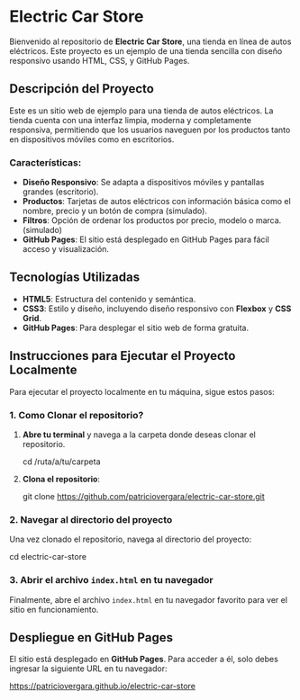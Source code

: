 # Electric Car Store

Bienvenido al repositorio de **Electric Car Store**, una tienda en línea de autos eléctricos. Este proyecto es un ejemplo de una tienda sencilla con diseño responsivo usando HTML, CSS, y GitHub Pages.

## **Descripción del Proyecto**

Este es un sitio web de ejemplo para una tienda de autos eléctricos. La tienda cuenta con una interfaz limpia, moderna y completamente responsiva, permitiendo que los usuarios naveguen por los productos tanto en dispositivos móviles como en escritorios.

### **Características:**
- **Diseño Responsivo**: Se adapta a dispositivos móviles y pantallas grandes (escritorio).
- **Productos**: Tarjetas de autos eléctricos con información básica como el nombre, precio y un botón de compra (simulado).
- **Filtros**: Opción de ordenar los productos por precio, modelo o marca. (simulado)
- **GitHub Pages**: El sitio está desplegado en GitHub Pages para fácil acceso y visualización.

## **Tecnologías Utilizadas**

- **HTML5**: Estructura del contenido y semántica.
- **CSS3**: Estilo y diseño, incluyendo diseño responsivo con **Flexbox** y **CSS Grid**.
- **GitHub Pages**: Para desplegar el sitio web de forma gratuita.

## **Instrucciones para Ejecutar el Proyecto Localmente**

Para ejecutar el proyecto localmente en tu máquina, sigue estos pasos:

### **1. Como Clonar el repositorio?**

1. **Abre tu terminal** y navega a la carpeta donde deseas clonar el repositorio.


   cd /ruta/a/tu/carpeta


2. **Clona el repositorio**:

   git clone https://github.com/patriciovergara/electric-car-store.git


### **2. Navegar al directorio del proyecto**

Una vez clonado el repositorio, navega al directorio del proyecto:

cd electric-car-store


### **3. Abrir el archivo `index.html` en tu navegador**

Finalmente, abre el archivo `index.html` en tu navegador favorito para ver el sitio en funcionamiento.


## **Despliegue en GitHub Pages**

El sitio está desplegado en **GitHub Pages**. Para acceder a él, solo debes ingresar la siguiente URL en tu navegador:

https://patriciovergara.github.io/electric-car-store
